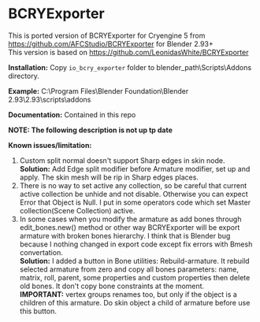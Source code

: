 # BCRYExporter
This is ported version of BCRYExporter for Cryengine 5 from https://github.com/AFCStudio/BCRYExporter for Blender 2.93+ <br>
This version is based on https://github.com/LeonidasWhite/BCRYExporter
 
<b>Installation:</b>
Copy `io_bcry_exporter` folder to blender_path\Scripts\Addons directory.

<b>Example:</b> C:\Program Files\Blender Foundation\Blender 2.93\2.93\scripts\addons

<b>Documentation:</b> Contained in this repo

<b>NOTE: The following description is not up tp date</b>

<b>Known issues/limitation:</b>
1) Custom split normal doesn't support Sharp edges in skin node. <br> <b>Solution:</b> Add Edge split modifier before Armature modifier, set up and apply. The skin mesh will be rip in Sharp edges places.
2) There is no way to set active any collection, so be careful that current active collection be unhide and not disable. Otherwise you can expect Error that Object is Null. I put in some operators code which set Master collection(Scene Collection) active.
3) In some cases when you modify the armature as add bones through edit_bones.new() method or other way BCRYExporter will be export armature with broken bones hierarchy. I think that is Blender bug because I nothing changed in export code except fix errors with Bmesh convertation. <br> <b>Solution:</b> I added a button in Bone utilities: Rebuild-armature. It rebuild selected armature from zero and copy all bones parameters: name, matrix, roll, parent, some properties and custom properties then delete old bones. It don't copy bone constraints at the moment.<br> <b>IMPORTANT:</b> vertex groups renames too, but only if the object is a children of this armature. Do skin object a child of armature before use this button.
